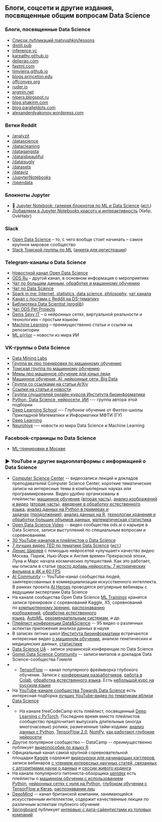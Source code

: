 ## Блоги, соцсети и другие издания, посвященные общим вопросам Data Science

### Блоги, посвященные Data Science
- [Список публикаций matyushkin/lessons](https://github.com/matyushkin/lessons)
- [distill.pub](https://distill.pub/)
- [inference.vc](https://www.inference.vc/)
- [karpathy.github.io](https://karpathy.github.io/)
- [deliprao.com](http://deliprao.com/)
- [fastml.com](https://fastml.com/)
- [timvieira.github.io](https://timvieira.github.io/)
- [blogs.princeton.edu](https://blogs.princeton.edu/)
- [offconvex.org](https://www.offconvex.org/)
- [ruder.io](http://ruder.io/)
- [argmin.net](https://www.argmin.net/)
- [nlpers.blogspot.ru](https://nlpers.blogspot.com/)
- [blog.shakirm.com](http://blog.shakirm.com/)
- [blog.paralleldots.com](https://blog.paralleldots.com)
- [alexanderdyakonov.wordpress.com](https://dyakonov.org/)

### Ветки Reddit
- [/analyzit](https://www.reddit.com/r/analyzit)
- [/datascience](https://www.reddit.com/r/datascience)
- [/datacleaning](https://www.reddit.com/r/datacleaning)
- [/datagangsta](https://www.reddit.com/r/datagangsta)
- [/dataisbeautiful](https://www.reddit.com/r/dataisbeautiful)
- [/dataisugly](https://www.reddit.com/r/dataisugly)
- [/datasets](https://www.reddit.com/r/datasets)
- [/dataviz](https://www.reddit.com/r/dataviz)
- [/JupyterNotebooks](https://www.reddit.com/r/JupyterNotebooks)
- [/opendata](https://www.reddit.com/r/opendata)


### Блокноты Jupyter
- 🌟 [Jupyter Notebook: галерея блокнотов по ML и Data Science](https://proglib.io/p/jupyter-notebook-best) ([ист.](https://github.com/jupyter/jupyter/wiki/A-gallery-of-interesting-Jupyter-Notebooks))
- [Добавляем в Jupyter Notebooks красоту и интерактивность](https://habr.com/ru/post/485318/) (Хабр, OvkHabr)

### Slack
- [Open Data Science](http://ods.ai) – то, с чего вообще стоит начинать – самое крупное мировое сообщество 
- [Slack Томской группы по ML](https://tomskml.slack.com/) ([анкета для регистрации](https://docs.google.com/forms/d/e/1FAIpQLSdYpgm7T80JpyBPt6NMgRP_4jne7v_qaGFjy8wDrS4fNajMDA/viewform?c=0&w=1))

### Telegram-каналы о Data Science
- [Новостной канал Open Data Science](https://t.me/opendatascience)
- [ODS Ru](https://t.me/ods_ru) – другой канал, в основном информация о мероприятиях
- [Чат по большим данным, обработке и машинному обучению](https://t.me/bigdata_ru)
- [Чат по Data Science](https://t.me/datasciencechat)
- [Spark in me: Internet, statistics, data science, philosophy](https://t.me/snakers4), [чат канала](https://t.me/joinchat/AAAAAEH9JHYBvaPLvaWPGg)
- [Канал с постами с Reddit на DS-тематику](https://t.me/datascientology)
- [Библиотека Data Scientist (proglib)](https://t.me/dsproglib)
- [Чат ODS Pet Projects](https://t.me/ods_pet_projects)
- [Denis Sexy IT](https://t.me/denissexy) – о нейронных сетях, виртуальной реальности и технологиях – простым языком
- [Machine Learning](https://t.me/ai_machinelearning_big_data) – преимущественно статьи и ссылки на репозитории
- [ML p(r)ior](https://t.me/mlprior) – новости из мира ИИ

### VK-группы о Data Science
- [Data Mining Labs](https://vk.com/datamininglabs)
- [Группа вк про тренировки по машинному обучению](https://vk.com/mltrainings)
- [Томская группа по машинному обучению](https://vk.com/tomskml)
- [Мемы про машинное обучение для юных леди](https://vk.com/weirdreparametrizationtrick)
- [Машинное обучение, AI, нейронные сети, Big Data](https://vk.com/mashinnoe_obuchenie_ai_big_data)
- [Группа со ссылками на статьи ArXiv](https://vk.com/datascience_ai)
- [Cсылки на статьи и новости](https://vk.com/datascience)
- [Группа слушателей онлайн-курсов Института биоинформатики](https://vk.com/introstats)
- [Python, Data Science, нейросети, ИИ](https://vk.com/python_ds) --- группа автора этой подборки
- [Deep Learning School](https://vk.com/dlschool_mipt) --- Глубокое обучение от Физтех-школы Прикладной Математики и Информатики МФТИ (ГУ)
- [Deep Learning](https://vk.com/deeplearning)
- [Neurohive](https://vk.com/neurohive) --- новости из мира Data Science и Machine Learning

### Facebook-страницы по Data Science
- [ML-тренировки в Москве](https://www.facebook.com/groups/1413405125598651/)

### ▶️ YouTube и другие видеоплатформы с информацией о Data Science
-  [Computer Science Center](https://www.youtube.com/channel/UC0YHNueF-3Nh3uQT0P4YQZw) -- видеозаписи лекций и докладов преподавателей Computer Science Center, короткие тематические записи на интересные темы в компьютерных науках или программировании. Видео удобно организованы в плейлисты: [машинное обучение](https://www.youtube.com/watch?v=pkI64ocefFU&list=PLlb7e2G7aSpSWVExpq74FnwFnWgLby56L) ([вторая часть](https://www.youtube.com/watch?v=TEyEWTYII64&list=PLlb7e2G7aSpSSsCeUMLN-RxYOLAI9l2ld)), [анализ изображений и видео](https://www.youtube.com/watch?v=zNCvTcoM1I4&list=PLlb7e2G7aSpR6L3pqVh8124ZITsmWckQZ) ([вторая часть](https://www.youtube.com/watch?v=azkzDWi8X64&list=PLlb7e2G7aSpQ4C5ykr2Ce1mfxM01l6_HV)), [введение в обработку естественного языка](https://www.youtube.com/watch?v=1lICvMHJ8RE&list=PLlb7e2G7aSpRTcBciP6VBJJPvdH_DXRXQ), [анализ данных на Python в примерах и задачах](https://www.youtube.com/watch?v=enpPFqcIFj8&list=PLlb7e2G7aSpRb95_Wi7lZ-zA6fOjV3_l7) ([продолжение](https://www.youtube.com/watch?v=enpPFqcIFj8&list=PLlb7e2G7aSpRb95_Wi7lZ-zA6fOjV3_l7)), [анализ данных на R](https://www.youtube.com/watch?v=8mwJ3mEjdIg&list=PLlb7e2G7aSpSSa_PlFEwnd6-3gzAa08_m), [технологии хранения и обработки больших объемов данных](https://www.youtube.com/watch?v=PukjnXwGDaE&list=PLlb7e2G7aSpS_tveNoxgn1Zqmg-VhD95i), [математическая статистика](https://www.youtube.com/watch?v=n_F5V3Bdywk&list=PLlb7e2G7aSpRG_Ve6kuxc9Biuwyf42kJx)
- [Open Data Science Video](https://www.youtube.com/channel/UCM9ECBAZtlLeEr-m3ldZ7Tw/videos) -- видео сообщества ods.ai о карьере в Data Science, записи выступлений по специальным вопросам и соревнованиям.
- [30 YouTube-каналов и плейлистов о Data Science](https://proglib.io/p/30-youtube-kanalov-i-pleylistov-o-data-science-2020-06-17)
- [7 лучших видео TED по тематике Data Science](https://proglib.io/p/7-luchshih-video-ted-po-tematike-data-science-2020-01-20) ([ист.](https://towardsdatascience.com/best-ted-talks-for-data-science-11b699544f))
- [Денис Ширяев](https://www.youtube.com/user/shirman88/videos) с помощью нейросетей «улучшает» качество видео: Москва, Париж, Нью-Йорк и Англия времен Прекрасной эпохи, Луна и Марс начала космических путешествий. Как это работает, мы описали в статье [просто добавь нейросеть: 7 исторических фильмов в 4K и 60 FPS](https://proglib.io/p/prosto-dobav-neyroset-7-istoricheskih-filmov-v-4k-i-60-fps-2020-03-15)
- [AI Community](https://www.youtube.com/channel/UCv9uq004VYU_NHUJoW2I0mQ/videos) -- YouTube-канал сообщества людей, заинтересованных в коммерциализации искусственного интеллекта. В рамках проекта [AI Heroes](https://www.youtube.com/watch?v=njuWHbrDlNY&list=PL-NwL8FKfZWf7CwhlyAT9OVWfLMnx9t2n) проводятся регулярные вебинары с ведущими экспертами Data Science
- На канале сообщества Open Data Science [ML Trainings](https://www.youtube.com/channel/UCeq6ZIlvC9SVsfhfKnSvM9w/playlists) хранятся записи тренировок с соревнований Kaggle, X5, соревнований по [компьютерному зрению](https://www.youtube.com/watch?v=RUfmEj1MC3k&list=PLTlO6nV_TaGAErLwfEvkll-_tzMjYteYu), [распознаванию изображений](https://www.youtube.com/watch?v=DZIlnmbAnqc&list=PLTlO6nV_TaGD8-uScRs0ko4wfadIwUrML), [обработке естественного языка](https://www.youtube.com/watch?v=XYw0OOnS8GM&list=PLTlO6nV_TaGBEBYaaO5rMl0XCunOzR8S7), [AutoML](https://www.youtube.com/watch?v=t-7Cd4q2eu4&list=PLTlO6nV_TaGAUwdAmW0_QkdTGJv7ZgMEJ), [рекомендательным системам ](https://www.youtube.com/watch?v=-eCr1K9lKxg&list=PLTlO6nV_TaGASWow5ETo-fdC3KzqWb0se) и др.
- [Плейлист конференции Data&Science](https://www.youtube.com/watch?v=gE2UqbtZPAc&list=PLJOzdkh8T5ko3zzRRwhowooIqnp58jq1b) -- 95 видео о различных аспектах приложения анализа данных в науке
- В записях летних школ [Института биоинформатики](https://www.youtube.com/user/bioinforussia/playlists) встречаются интересные видео [о машинном обучении](https://www.youtube.com/watch?v=qr4plSNW4mk&list=PLjKdf6AHvR-FCfH7b2ADGIqCAeQLDZY_y&index=8), анализе генетических и медицинских данных, [статистике](https://www.youtube.com/watch?v=ykr3X8-thv8)
- [Data Science UA](https://www.youtube.com/channel/UCtMLt48fRjCqiUvKemsDzMw/playlists) - записи украинской конференции по Data Science
- [Gomel Data Science Community](https://www.youtube.com/channel/UCK3ShrERfCvOGPSG1X9TV9g/videos) -- записи митапов и докладов Data Science-сообщества Гомеля
- -   [TensorFlow](https://www.youtube.com/channel/UC0rqucBdTuFTjJiefW5t-IQ/playlists) -- канал популярного фреймворка глубокого обучения. Записи с [конференции разработчиков](https://www.youtube.com/watch?v=P4_rJfHpr7k&list=PLQY2H8rRoyvzoUYI26kHmKSJBedn3SQuB), [работа в Colab](https://www.youtube.com/watch?v=inN8seMm7UI&list=PLQY2H8rRoyvyK5aEDAI3wUUqC_F0oEroL), [обработка естественного языка](https://www.youtube.com/watch?v=fNxaJsNG3-s&list=PLQY2H8rRoyvzDbLUZkbudP-MFQZwNmU4S). Есть [небольшой курс на русском языке](https://www.youtube.com/watch?v=qu_WEHvGXWk&list=PLQY2H8rRoyvzTo1p5Hs6hidZHEpx23qtD)
- На [YouTube-канале сообщества Towards Data Science](https://www.youtube.com/channel/UCuHZ1UYfHRqk3-5N5oc97Kw/playlists) есть интересная подборка [лучших YouTube-видео по тематикам вблизи Data Science](https://www.youtube.com/watch?v=7R52wiUgxZI&list=PLNj7wSZTYzhlFa9MRiNdmoKNJwj5gjHEg)
- -   На канале freeCodeCamp есть плейлист, посвященный [Deep Learning c PyTorch](https://www.youtube.com/watch?v=vo_fUOk-IKk&list=PLWKjhJtqVAbm3T2Eq1_KgloC7ogdXxdRa). Последнее время вместо плейлистов сообщество предпочитает выпускать длительные (иногда многочасовые) ролики, размеченные тайм-кодами: [анализ данных с Python](https://www.youtube.com/watch?v=r-uOLxNrNk8), [TensorFlow 2.0](https://www.youtube.com/watch?v=tPYj3fFJGjk), [NumPy](https://www.youtube.com/watch?v=QUT1VHiLmmI), [как работают глубокие нейросети](https://www.youtube.com/watch?v=dPWYUELwIdM)
-   Другое популярное сообщество -- DataCamp -- преимущественно публикует [видеопособия по языку R](https://www.youtube.com/channel/UC79Gv3mYp6zKiSwYemEik9A/playlists)
-   Официальный канал самой крупной соревновательной площадки [Kaggle](https://www.youtube.com/channel/UCSNeZleDn9c74yQc-EKnVTA) содержит [видеоуроки для начинающих кэгглеров](https://www.youtube.com/watch?v=GJBOMWpLpTQ&list=PLqFaTIg4myu8gbDh6oBl7XRYNBlthpDEW), записи вебинаров [с чтением интересных научных статей, связанных с алгоритмами науки о данных](https://www.youtube.com/watch?v=PhTF7yJNR70&list=PLqFaTIg4myu8t5ycqvp7I07jTjol3RCl9) и [сессии живого кодинга](https://www.youtube.com/watch?v=uhbWCrXIvqI&list=PLqFaTIg4myu9f21aM1POYVeoaHbFf1hMc)
-   На канале популярного питониста-обзорщика [sentdex](https://www.youtube.com/user/sentdex/playlists) есть плейлисты о [машинном обучении с использованием Python](https://www.youtube.com/watch?v=OGxgnH8y2NM&list=PLQVvvaa0QuDfKTOs3Keq_kaG2P55YRn5v), [нейронных сетях с нуля на Python](https://www.youtube.com/watch?v=Wo5dMEP_BbI&list=PLQVvvaa0QuDcjD5BAw2DxE6OF2tius3V3), [глубоком обучении с TensorFlow и Keras](https://www.youtube.com/watch?v=wQ8BIBpya2k&list=PLQVvvaa0QuDfhTox0AjmQ6tvTgMBZBEXN), [распознавании лиц](https://www.youtube.com/watch?v=535acCxjHCI&list=PLQVvvaa0QuDcDqgpLLJJM15NpIGNfrKY5)
-   [DeepMind](https://www.youtube.com/channel/UCP7jMXSY2xbc3KCAE0MHQ-A/playlists) -- канал британской компании, занимающейся искусственным интеллектом, содержит качественные лекции по различным аспектам глубокого обучения
-   [Springboard](https://www.youtube.com/channel/UCqd6TofKNjqagInm5Waeu7w) публикует [интервью с дата-сайентистами из топовых компаний](https://www.youtube.com/watch?v=qdjR9eAuHDw&list=PLjKxfZpleE6AffdA6XkPZItzcRH7HPqq4)